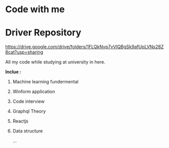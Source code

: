 # Code with me
# Driver Repository
https://drive.google.com/drive/folders/1FLQkNvp7vVlQBgSk9afUpLVNs28Z8cat?usp=sharing

All my code while studying at university in here.

**Inclue :**

1. Machine learning fundermental

2. Winform application

3. Code interview

4. Graphql Theory

5. Reactjs

6. Data structure

   ...
